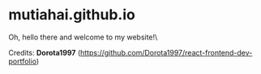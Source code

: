 # mutiahai.github.io
Oh, hello there and welcome to my website!\

Credits: **Dorota1997** (https://github.com/Dorota1997/react-frontend-dev-portfolio)
